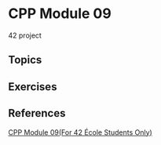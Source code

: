 # CPP Module 09
42 project

## Topics


## Exercises


## References

[CPP Module 09(For 42 École Students Only)](https://projects.intra.42.fr/projects/cpp-module-09)

